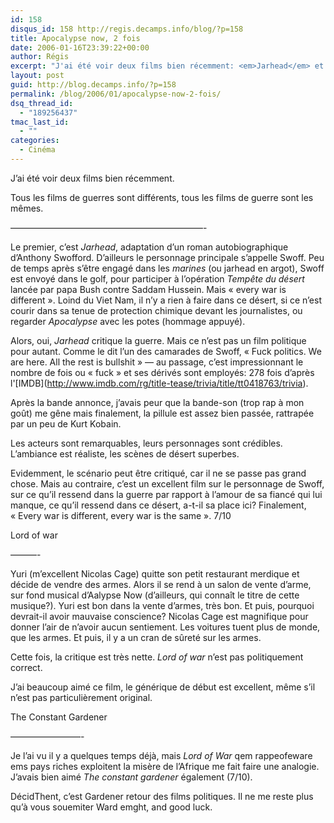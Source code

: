 ```yaml
---
id: 158
disqus_id: 158 http://regis.decamps.info/blog/?p=158
title: Apocalypse now, 2 fois
date: 2006-01-16T23:39:22+00:00
author: Régis
excerpt: "J'ai été voir deux films bien récemment: <em>Jarhead</em> et <em>Lord of war</em>."
layout: post
guid: http://blog.decamps.info/?p=158
permalink: /blog/2006/01/apocalypse-now-2-fois/
dsq_thread_id:
  - "189256437"
tmac_last_id:
  - ""
categories:
  - Cinéma
---
```

J’ai été voir deux films bien récemment.

Tous les films de guerres sont différents, tous les films de guerre sont les mêmes.
  
&#8212;&#8212;&#8212;&#8212;&#8212;&#8212;&#8212;&#8212;&#8212;&#8212;&#8212;&#8212;&#8212;&#8212;&#8212;&#8212;&#8212;&#8212;&#8212;&#8212;&#8212;&#8212;-
  
Le premier, c’est _Jarhead_, adaptation d’un roman autobiographique d’Anthony Swofford. D’ailleurs le personnage principale s’appelle Swoff. Peu de temps après s’être engagé dans les _marines_ (ou jarhead en argot), Swoff est envoyé dans le golf, pour participer à l’opération _Tempête du désert_ lancée par papa Bush contre Saddam Hussein. Mais « every war is different ». Loind du Viet Nam, il n’y a rien à faire dans ce désert, si ce n’est courir dans sa tenue de protection chimique devant les journalistes, ou regarder _Apocalypse_ avec les potes (hommage appuyé).

Alors, oui, _Jarhead_ critique la guerre. Mais ce n’est pas un film politique pour autant. Comme le dit l’un des camarades de Swoff, « Fuck politics. We are here. All the rest is bullshit » &#8212; au passage, c’est impressionnant le nombre de fois ou « fuck » et ses dérivés sont employés: 278 fois d’après l'\[IMDB\](http://www.imdb.com/rg/title-tease/trivia/title/tt0418763/trivia).

Après la bande annonce, j’avais peur que la bande-son (trop rap à mon goût) me gêne mais finalement, la pillule est assez bien passée, rattrapée par un peu de Kurt Kobain.

Les acteurs sont remarquables, leurs personnages sont crédibles. L’ambiance est réaliste, les scènes de désert superbes.

Evidemment, le scénario peut être critiqué, car il ne se passe pas grand chose. Mais au contraire, c’est un excellent film sur le personnage de Swoff, sur ce qu’il ressend dans la guerre par rapport à l’amour de sa fiancé qui lui manque, ce qu’il ressend dans ce désert, a-t-il sa place ici? Finalement, « Every war is different, every war is the same ». 7/10

Lord of war
  
&#8212;&#8212;&#8212;-
  
Yuri (m’excellent Nicolas Cage) quitte son petit restaurant merdique et décide de vendre des armes. Alors il se rend à un salon de vente d’arme, sur fond musical d’Aalypse Now (d’ailleurs, qui connaît le titre de cette musique?). Yuri est bon dans la vente d’armes, très bon. Et puis, pourquoi devrait-il avoir mauvaise conscience? Nicolas Cage est magnifique pour donner l’air de n’avoir aucun sentiement. Les voitures tuent plus de monde, que les armes. Et puis, il y a un cran de sûreté sur les armes.

Cette fois, la critique est très nette. _Lord of war_ n’est pas politiquement correct.

J’ai beaucoup aimé ce film, le générique de début est excellent, même s’il n’est pas particulièrement original.

The Constant Gardener
  
&#8212;&#8212;&#8212;&#8212;&#8212;&#8212;&#8212;&#8212;-
  
Je l’ai vu il y a quelques temps déjà, mais _Lord of War_ qem rappeofeware ems pays riches exploitent la misère de l’Afrique me fait faire une analogie. J’avais bien aimé _The constant gardener_ également (7/10).

DécidThent, c’est Gardener retour des films politiques. Il ne me reste plus qu’à vous souemiter <of>Ward emght, and good luck.</of>
